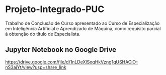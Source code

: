# Projeto-Integrado-PUC
Trabalho de Conclusão de Curso apresentado ao Curso de Especialização em Inteligência Artificial e Aprendizado de Máquina, como requisito parcial à obtenção do título de Especialista.

## Jupyter Notebook no Google Drive
https://drive.google.com/file/d/1nLDeXlSoqHkVzng1qUSHACiO-nS3ajYt/view?usp=share_link
